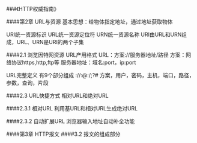 ###《HTTP权威指南》

####第2章 URL与资源
基本思想：给物体指定地址，通过地址获取物体

URI统一资源标识
URL统一资源定位符
URN统一资源名称
URI由URL和URN组成，URL、URN是URI的两个子集

####2.1 浏览因特网资源
URL产用格式
URL：方案://服务器地址/路径
方案：网络协议https,http,ftp等
服务器地址：域名:port，ip:port


URL完整定义
有9个部分组成
<scheme>://<user>:<password>@<host>:<port>/<path>;<param>?<query>#<frag>
方案，用户，密码，主机，端口，路径，参数，查询，片段

####2.3 URL快捷方式
相对URL和绝对URL

####2.3.1 相对URL
利用基URL和相对URL生成绝对URL

####2.3.2 自动扩展URL
浏览器输入地址自动补全功能

####第3章 HTTP报文
####3.2 报文的组成部分



